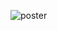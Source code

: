![poster](https://github.com/pedro-donoso/aplicacion/assets/68760595/1d162dcf-3c74-4889-8350-55c05c673e22)


